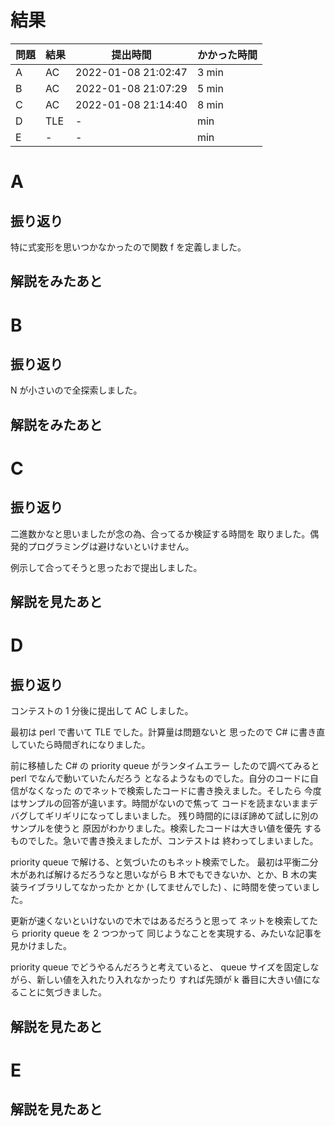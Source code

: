 # 結果

| 問題 | 結果 | 提出時間            | かかった時間 |
|------|------|---------------------|--------------|
| A    | AC   | 2022-01-08 21:02:47 | 3 min        |
| B    | AC   | 2022-01-08 21:07:29 | 5 min        |
| C    | AC   | 2022-01-08 21:14:40 | 8 min        |
| D    | TLE  | -                   |     min      |
| E    | -    | -                   |     min      |

# A

## 振り返り

特に式変形を思いつかなかったので関数 f を定義しました。

## 解説をみたあと

# B

## 振り返り

N が小さいので全探索しました。

## 解説をみたあと

# C

## 振り返り

二進数かなと思いましたが念の為、合ってるか検証する時間を
取りました。偶発的プログラミングは避けないといけません。

例示して合ってそうと思ったおで提出しました。

## 解説を見たあと

# D

## 振り返り

コンテストの 1 分後に提出して AC しました。

最初は perl で書いて TLE でした。計算量は問題ないと
思ったので C# に書き直していたら時間ぎれになりました。

前に移植した C# の priority queue がランタイムエラー
したので調べてみると perl でなんで動いていたんだろう
となるようなものでした。自分のコードに自信がなくなった
のでネットで検索したコードに書き換えました。そしたら
今度はサンプルの回答が違います。時間がないので焦って
コードを読まないままデバグしてギリギリになってしまいました。
残り時間的にほぼ諦めて試しに別のサンプルを使うと
原因がわかりました。検索したコードは大きい値を優先
するものでした。急いで書き換えましたが、コンテストは
終わってしまいました。

priority queue で解ける、と気づいたのもネット検索でした。
最初は平衡二分木があれば解けるだろうなと思いながら
B 木でもできないか、とか、B 木の実装ライブラリしてなかったか
とか (してませんでした) 、に時間を使っていました。

更新が速くないといけないので木ではあるだろうと思って
ネットを検索してたら priority queue を 2 つつかって
同じようなことを実現する、みたいな記事を見かけました。

priority queue でどうやるんだろうと考えていると、
queue サイズを固定しながら、新しい値を入れたり入れなかったり
すれば先頭が k 番目に大きい値になることに気づきました。

## 解説を見たあと

# E

## 解説を見たあと
